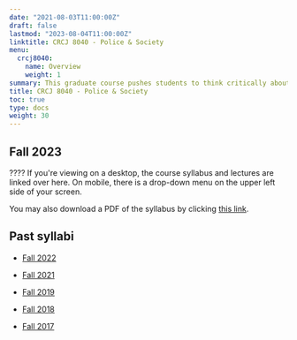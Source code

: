 ```yaml
---
date: "2021-08-03T11:00:00Z"
draft: false
lastmod: "2023-08-04T11:00:00Z"
linktitle: CRCJ 8040 - Police & Society
menu:
  crcj8040:
    name: Overview
    weight: 1
summary: This graduate course pushes students to think critically about the role of policing in U.S. society. For PhD students, this class will help prepare for the SCCJ Systems Comprehensive Exam. 
title: CRCJ 8040 - Police & Society
toc: true
type: docs
weight: 30
---
```


## Fall 2023

???? If you're viewing on a desktop, the course syllabus and lectures are linked over here. On mobile, there is a drop-down menu on the upper left side of your screen. 

You may also download a PDF of the syllabus by clicking [this link](crcj8040-syllabus-fall23.pdf).

## Past syllabi

* [Fall 2022](crcj8040-syllabus-fall22.pdf)

* [Fall 2021]((crcj8040-syllabus-fall21.pdf))

* [Fall 2019](crcj8040-syllabus-fall19.pdf)

* [Fall 2018](crcj8040-syllabus-fall18.pdf)

* [Fall 2017](crcj8040-syllabus-fall17.pdf)